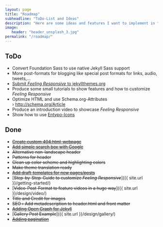 ```yaml
---
layout: page
title: "Roadmap"
subheadline: "ToDo-List and Ideas"
description: "Here are some ideas and features I want to implement in the future."
image:
   header: "header_unsplash_3.jpg"
permalink: "/roadmap/"
---
```


## ToDo

* Convert Foundation Sass to use native Jekyll Sass support
* More post-formats for blogging like special post formats for links, audio, tweets,...
* [Submit *Feeling Responsive* to jekyllthemes.org](http://jekyllthemes.org/)
* Produce some small tutorials to show features and how to customize *Feeling Responsive*
* Optimize HTML and use Schema.org-Attributes › <http://schema.org/Article>
* Produce an introduction video to showcase *Feeling Responsive*
* Show how to use [Entypo-Icons](http://entypo.com)

## Done

* [<s>Create custom 404.html-webpage</s>](https://help.github.com/articles/custom-404-pages/)
* [<s>Add simple search box with Google</s>](http://truongtx.me/2012/12/28/jekyll-create-simple-search-box/)
* <s>Alternative non-landscape header</s>
* <s>Patterns for header</s>
* <s>Clean up color scheme and highlighting colors</s>
* <s>Make theme translation ready</s>
* [<s>Add draft-templates for new pages/posts</s>](https://github.com/Phlow/feeling-responsive/tree/gh-pages/_drafts)
* [<s>Step-by-Step-Guide to customize *Feeling Responsive*</s>]({{ site.url }}/getting-started/)
* [<s>Video-Post-Format to feature videos in a huge way</s>]({{ site.url }}/design/video/)
* <s>Title and Credit for images</s>
* <s>SEO › Add metadescription to header.html and front matter</s>
* [<s>Adding Open Graph for Jekyll</s>](https://gist.github.com/pathawks/1406355)
* [<s>Gallery Post Example</s>]({{ site.url }}/design/gallery/)
* [<s>Adding pagination</s>](http://jekyllrb.com/docs/pagination/)